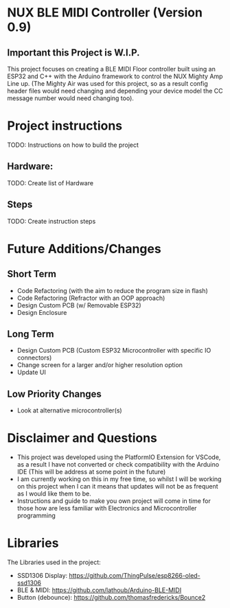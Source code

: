 # NUX BLE MIDI Controller (Version 0.9)
## Important this Project is W.I.P.  
This project focuses on creating a BLE MIDI Floor controller built using an ESP32 and C++ with the Arduino framework to control the NUX Mighty Amp Line up.
(The Mighty Air was used for this project, so as a result config header files would need changing and depending your device model the CC message number would need changing too).

# Project instructions
TODO: Instructions on how to build the project

## Hardware:
TODO: Create list of Hardware

## Steps
TODO: Create instruction steps

# Future Additions/Changes
## Short Term
- Code Refactoring (with the aim to reduce the program size in flash)
- Code Refactoring (Refractor with an OOP approach)
- Design Custom PCB (w/ Removable ESP32)
- Design Enclosure 

## Long Term
- Design Custom PCB (Custom ESP32 Microcontroller with specific IO connectors)
- Change screen for a larger and/or higher resolution option
- Update UI

## Low Priority Changes 
- Look at alternative microcontroller(s) 

# Disclaimer and Questions
- This project was developed using the PlatformIO Extension for VSCode, as a result I have not converted or check compatibility with the Arduino IDE (This will be address at some point in the future)
- I am currently working on this in my free time, so whilst I will be working on this project when I can it means that updates will not be as frequent as I would like them to be.
- Instructions and guide to make you own project will come in time for those how are less familiar with Electronics and Microcontroller programming

# Libraries
The Libraries used in the project:
- SSD1306 Display: https://github.com/ThingPulse/esp8266-oled-ssd1306
- BLE & MIDI: https://github.com/lathoub/Arduino-BLE-MIDI
- Button (debounce): https://github.com/thomasfredericks/Bounce2